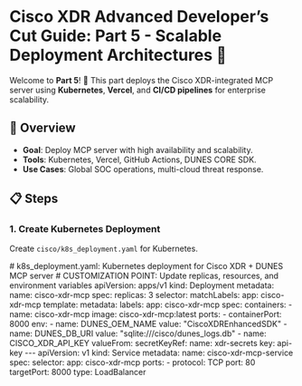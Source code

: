 # Cisco XDR Advanced Developer’s Cut Guide: Part 5 - Scalable Deployment Architectures 🚀

Welcome to **Part 5**! 🌟 This part deploys the Cisco XDR-integrated MCP server using **Kubernetes**, **Vercel**, and **CI/CD pipelines** for enterprise scalability.[](https://www.cisco.com/c/en/us/products/collateral/security/xdr/xdr-ds.html)

## 🌟 Overview
- **Goal**: Deploy MCP server with high availability and scalability.
- **Tools**: Kubernetes, Vercel, GitHub Actions, DUNES CORE SDK.
- **Use Cases**: Global SOC operations, multi-cloud threat response.

## 📋 Steps

### 1. Create Kubernetes Deployment
Create `cisco/k8s_deployment.yaml` for Kubernetes.

<xaiArtifact artifact_id="02cdb3c0-4687-4bb7-9c26-dcb887a8714f" artifact_version_id="48b71c86-0e3b-4de2-9c5e-b445e372f81a" title="cisco/k8s_deployment.yaml" contentType="text/yaml">
# k8s_deployment.yaml: Kubernetes deployment for Cisco XDR + DUNES MCP server
# CUSTOMIZATION POINT: Update replicas, resources, and environment variables
apiVersion: apps/v1
kind: Deployment
metadata:
  name: cisco-xdr-mcp
spec:
  replicas: 3
  selector:
    matchLabels:
      app: cisco-xdr-mcp
  template:
    metadata:
      labels:
        app: cisco-xdr-mcp
    spec:
      containers:
      - name: cisco-xdr-mcp
        image: cisco-xdr-mcp:latest
        ports:
        - containerPort: 8000
        env:
        - name: DUNES_OEM_NAME
          value: "CiscoXDREnhancedSDK"
        - name: DUNES_DB_URI
          value: "sqlite:///cisco/dunes_logs.db"
        - name: CISCO_XDR_API_KEY
          valueFrom:
            secretKeyRef:
              name: xdr-secrets
              key: api-key
---
apiVersion: v1
kind: Service
metadata:
  name: cisco-xdr-mcp-service
spec:
  selector:
    app: cisco-xdr-mcp
  ports:
  - protocol: TCP
    port: 80
    targetPort: 8000
  type: LoadBalancer